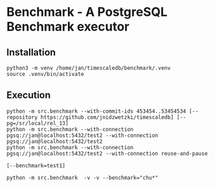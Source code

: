 # Benchmark - A PostgreSQL Benchmark executor 

## Installation
```shell
python3 -m venv /home/jan/timescaledb/benchmark/.venv
source .venv/bin/activate
```

## Execution
```shell
python -m src.benchmark --with-commit-ids 453454..53454534 [--repository https://github.com/jnidzwetzki/timescaledb] [--pg=/sr/local/rel_13]
python -m src.benchmark --with-connection pgsq://jan@localhost:5432/test2 --with-connection pgsq://jan@localhost:5432/test2
python -m src.benchmark --with-connection pgsq://jan@localhost:5432/test2 --with-connection reuse-and-pause 

[--benchmark=test1]
```

```
python -m src.benchmark  -v -v --benchmark="chu*"
```